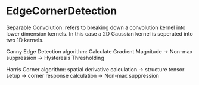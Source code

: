 # EdgeCornerDetection

Separable Convolution: refers to breaking down a convolution kernel into lower dimension kernels. In this case a 2D Gaussian kernel is seperated into two 1D kernels. 

Canny Edge Detection algorithm: Calculate Gradient Magnitude -> Non-max suppression -> Hysteresis Thresholding

Harris Corner algorithm: spatial derivative calculation -> structure tensor setup -> corner response calculation -> Non-max suppression
